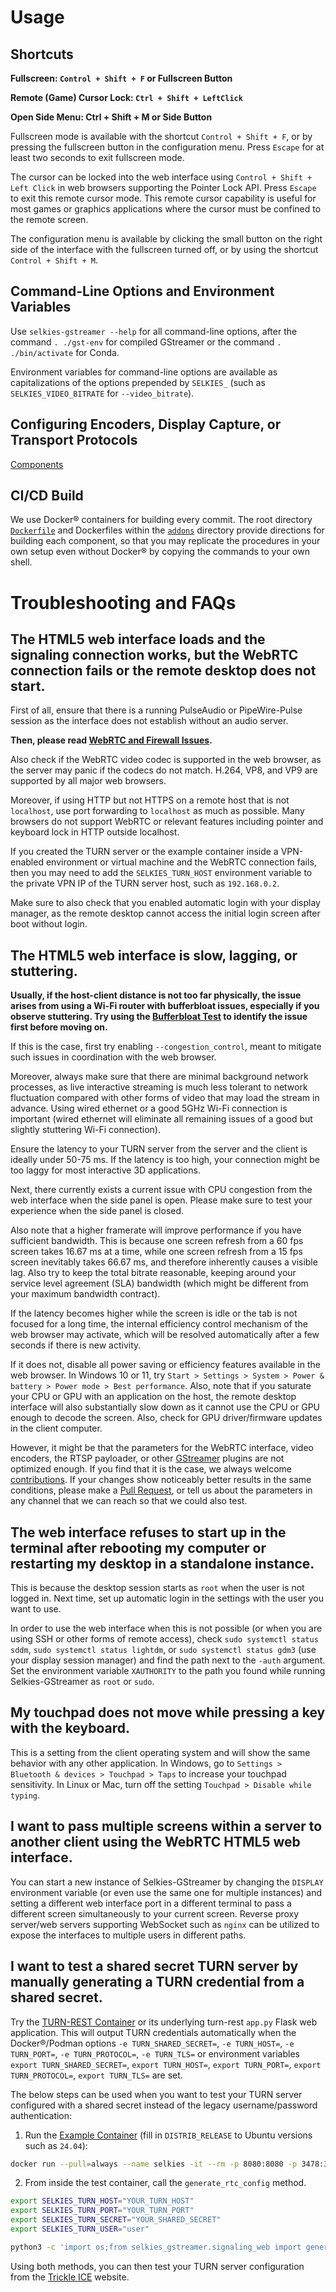 # Usage

## Shortcuts

**Fullscreen: `Control + Shift + F` or Fullscreen Button**

**Remote (Game) Cursor Lock: `Ctrl + Shift + LeftClick`**

**Open Side Menu: Ctrl + Shift + M or Side Button**

Fullscreen mode is available with the shortcut `Control + Shift + F`, or by pressing the fullscreen button in the configuration menu. Press `Escape` for at least two seconds to exit fullscreen mode.

The cursor can be locked into the web interface using `Control + Shift + Left Click` in web browsers supporting the Pointer Lock API. Press `Escape` to exit this remote cursor mode. This remote cursor capability is useful for most games or graphics applications where the cursor must be confined to the remote screen.

The configuration menu is available by clicking the small button on the right side of the interface with the fullscreen turned off, or by using the shortcut `Control + Shift + M`.

## Command-Line Options and Environment Variables

Use `selkies-gstreamer --help` for all command-line options, after the command `. ./gst-env` for compiled GStreamer or the command `. ./bin/activate` for Conda.

Environment variables for command-line options are available as capitalizations of the options prepended by `SELKIES_` (such as `SELKIES_VIDEO_BITRATE` for `--video_bitrate`).

## Configuring Encoders, Display Capture, or Transport Protocols

[Components](component.md#gstreamer-components)

## CI/CD Build

We use Docker® containers for building every commit. The root directory [`Dockerfile`](/Dockerfile) and Dockerfiles within the [`addons`](/addons) directory provide directions for building each component, so that you may replicate the procedures in your own setup even without Docker® by copying the commands to your own shell.

# Troubleshooting and FAQs

## The HTML5 web interface loads and the signaling connection works, but the WebRTC connection fails or the remote desktop does not start.

First of all, ensure that there is a running PulseAudio or PipeWire-Pulse session as the interface does not establish without an audio server.

**Then, please read [WebRTC and Firewall Issues](firewall.md).**

Also check if the WebRTC video codec is supported in the web browser, as the server may panic if the codecs do not match. H.264, VP8, and VP9 are supported by all major web browsers.

Moreover, if using HTTP but not HTTPS on a remote host that is not `localhost`, use port forwarding to `localhost` as much as possible. Many browsers do not support WebRTC or relevant features including pointer and keyboard lock in HTTP outside localhost.

If you created the TURN server or the example container inside a VPN-enabled environment or virtual machine and the WebRTC connection fails, then you may need to add the `SELKIES_TURN_HOST` environment variable to the private VPN IP of the TURN server host, such as `192.168.0.2`.

Make sure to also check that you enabled automatic login with your display manager, as the remote desktop cannot access the initial login screen after boot without login. 

## The HTML5 web interface is slow, lagging, or stuttering.

**Usually, if the host-client distance is not too far physically, the issue arises from using a Wi-Fi router with bufferbloat issues, especially if you observe stuttering. Try using the [Bufferbloat Test](https://www.waveform.com/tools/bufferbloat) to identify the issue first before moving on.**

If this is the case, first try enabling `--congestion_control`, meant to mitigate such issues in coordination with the web browser.

Moreover, always make sure that there are minimal background network processes, as live interactive streaming is much less tolerant to network fluctuation compared with other forms of video that may load the stream in advance. Using wired ethernet or a good 5GHz Wi-Fi connection is important (wired ethernet will eliminate all remaining issues of a good but slightly stuttering Wi-Fi connection).

Ensure the latency to your TURN server from the server and the client is ideally under 50-75 ms. If the latency is too high, your connection might be too laggy for most interactive 3D applications.

Next, there currently exists a current issue with CPU congestion from the web interface when the side panel is open. Please make sure to test your experience when the side panel is closed.

Also note that a higher framerate will improve performance if you have sufficient bandwidth. This is because one screen refresh from a 60 fps screen takes 16.67 ms at a time, while one screen refresh from a 15 fps screen inevitably takes 66.67 ms, and therefore inherently causes a visible lag. Also try to keep the total bitrate reasonable, keeping around your service level agreement (SLA) bandwidth (which might be different from your maximum bandwidth contract).

If the latency becomes higher while the screen is idle or the tab is not focused for a long time, the internal efficiency control mechanism of the web browser may activate, which will be resolved automatically after a few seconds if there is new activity.

If it does not, disable all power saving or efficiency features available in the web browser. In Windows 10 or 11, try `Start > Settings > System > Power & battery > Power mode > Best performance`. Also, note that if you saturate your CPU or GPU with an application on the host, the remote desktop interface will also substantially slow down as it cannot use the CPU or GPU enough to decode the screen. Also, check for GPU driver/firmware updates in the client computer.

However, it might be that the parameters for the WebRTC interface, video encoders, the RTSP payloader, or other [GStreamer](https://gstreamer.freedesktop.org) plugins are not optimized enough. If you find that it is the case, we always welcome [contributions](development.md). If your changes show noticeably better results in the same conditions, please make a [Pull Request](https://github.com/selkies-project/selkies-gstreamer/pulls), or tell us about the parameters in any channel that we can reach so that we could also test.

## The web interface refuses to start up in the terminal after rebooting my computer or restarting my desktop in a standalone instance.

This is because the desktop session starts as `root` when the user is not logged in. Next time, set up automatic login in the settings with the user you want to use.

In order to use the web interface when this is not possible (or when you are using SSH or other forms of remote access), check `sudo systemctl status sddm`, `sudo systemctl status lightdm`, or `sudo systemctl status gdm3` (use your display session manager) and find the path next to the `-auth` argument. Set the environment variable `XAUTHORITY` to the path you found while running Selkies-GStreamer as `root` or `sudo`.

## My touchpad does not move while pressing a key with the keyboard.

This is a setting from the client operating system and will show the same behavior with any other application. In Windows, go to `Settings > Bluetooth & devices > Touchpad > Taps` to increase your touchpad sensitivity. In Linux or Mac, turn off the setting `Touchpad > Disable while typing`.

## I want to pass multiple screens within a server to another client using the WebRTC HTML5 web interface.

You can start a new instance of Selkies-GStreamer by changing the `DISPLAY` environment variable (or even use the same one for multiple instances) and setting a different web interface port in a different terminal to pass a different screen simultaneously to your current screen. Reverse proxy server/web servers supporting WebSocket such as `nginx` can be utilized to expose the interfaces to multiple users in different paths.

## I want to test a shared secret TURN server by manually generating a TURN credential from a shared secret.

Try the [TURN-REST Container](component.md#turn-rest) or its underlying turn-rest `app.py` Flask web application. This will output TURN credentials automatically when the Docker®/Podman options `-e TURN_SHARED_SECRET=`, `-e TURN_HOST=`, `-e TURN_PORT=`, `-e TURN_PROTOCOL=`, `-e TURN_TLS=` or environment variables `export TURN_SHARED_SECRET=`, `export TURN_HOST=`, `export TURN_PORT=`, `export TURN_PROTOCOL=`, `export TURN_TLS=` are set.

The below steps can be used when you want to test your TURN server configured with a shared secret instead of the legacy username/password authentication:

1. Run the [Example Container](component.md#example-container) (fill in `DISTRIB_RELEASE` to Ubuntu versions such as `24.04`):

```bash
docker run --pull=always --name selkies -it --rm -p 8080:8080 -p 3478:3478 ghcr.io/selkies-project/selkies-gstreamer/gst-py-example:main-ubuntu${DISTRIB_RELEASE}
```

2. From inside the test container, call the `generate_rtc_config` method.

```bash
export SELKIES_TURN_HOST="YOUR_TURN_HOST"
export SELKIES_TURN_PORT="YOUR_TURN_PORT"
export SELKIES_TURN_SECRET="YOUR_SHARED_SECRET"
export SELKIES_TURN_USER="user"

python3 -c 'import os;from selkies_gstreamer.signaling_web import generate_rtc_config; print(generate_rtc_config(os.environ["SELKIES_TURN_HOST"], os.environ["SELKIES_TURN_PORT"], os.environ["SELKIES_TURN_SECRET"], os.environ["SELKIES_TURN_USER"]))'
```

Using both methods, you can then test your TURN server configuration from the [Trickle ICE](https://webrtc.github.io/samples/src/content/peerconnection/trickle-ice/) website.
